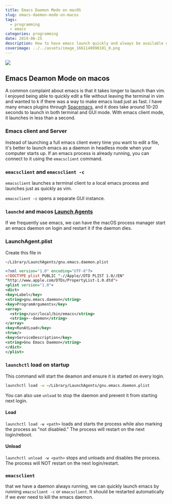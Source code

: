 ```yaml
---
title: Emacs Daemon Mode on macOS
slug: emacs-daemon-mode-on-macos
tags:
  - programming
  - emacs
categories: programming
date: 2019-06-25
description: How to have emacs launch quickly and always be available on macos
coverimage: ../../assets/image_1661148998101_0.png
---
```


![ ](/assets/image_1661148998101_0.png)

## Emacs Deamon Mode on macos


A common complaint about emacs is that it takes longer to launch than vim. I enjoyed being able to quickly edit a file without leaving the terminal in vim and wanted to k if there was a way to make emacs load just as fast. I have many emacs plugins through [Spacemacs](https://www.spacemacs.org/), and it does take around 10-20 seconds to launch in both terminal and GUI mode. With emacs client mode, it launches in less than a second.

### Emacs client and Server


Instead of launching a full emacs client every time you want to edit a file, it's better to launch emacs as a daemon in headless mode when your computer starts up. If an emacs process is already running, you can connect to it using the `emacsclient` command.

### `emacsclient` and `emacsclient -c`


`emacsclient` launches a terminal client to a local emacs process and launches just as quickly as vim.

`emacsclient -c` opens a separate GUI instance.

### `launchd` and macos [Launch Agents](https://developer.apple.com/library/archive/documentation/MacOSX/Conceptual/BPSystemStartup/Chapters/Introduction.html "Launch Agents")


If we frequently use emacs, we can have the macOS process manager start an emacs daemon on login and restart it if the daemon dies.

### LaunchAgent.plist


Create this file in

`~/Library/LaunchAgents/gnu.emacs.daemon.plist`

``` xml
<?xml version="1.0" encoding="UTF-8"?>
<!DOCTYPE plist PUBLIC "-//Apple//DTD PLIST 1.0//EN"
"http://www.apple.com/DTDs/PropertyList-1.0.dtd">
<plist version="1.0">
<dict>
<key>Label</key>
<string>gnu.emacs.daemon</string>
<key>ProgramArguments</key>
<array>
  <string>/usr/local/bin/emacs</string>
  <string>--daemon</string>
</array>
<key>RunAtLoad</key>
<true/>
<key>ServiceDescription</key>
<string>Gnu Emacs Daemon</string>
</dict>
</plist>
```

### `launchctl` load on startup


This command will start the deamon and ensure it is started on every login.

``` bash
launchctl load -w ~/Library/LaunchAgents/gnu.emacs.daemon.plist
```

You can also use `unload` to stop the daemon and prevent it from starting next login.

#### Load


`launchctl load -w <path>` loads and starts the process while also marking the process as "not disabled." The process will restart on the next login/reboot.

#### Unload


`launchctl unload -w <path>` stops and unloads and disables the process. The process will NOT restart on the next login/restart.

### `emacsclient`


 that we have a daemon always running, we can quickly launch emacs by running `emacsclient -c` or `emacsclient`. It should be restarted automatically if we ever need to kill the emacs daemon.

